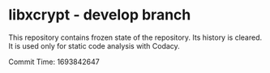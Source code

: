 # libxcrypt - develop branch

This repository contains frozen state of the repository.
Its history is cleared. It is used only for static code
analysis with Codacy.

Commit Time: 1693842647